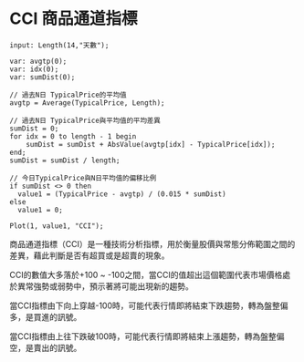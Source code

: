 # CCI 商品通道指標

```xs
input: Length(14,"天數");

var: avgtp(0);
var: idx(0);
var: sumDist(0);

// 過去N日 TypicalPrice的平均值
avgtp = Average(TypicalPrice, Length);

// 過去N日 TypicalPrice與平均值的平均差異
sumDist = 0;
for idx = 0 to length - 1 begin
	sumDist = sumDist + AbsValue(avgtp[idx] - TypicalPrice[idx]); 
end;
sumDist = sumDist / length;

// 今日TypicalPrice與N日平均值的偏移比例
if sumDist <> 0 then
  value1 = (TypicalPrice - avgtp) / (0.015 * sumDist)
else
  value1 = 0;

Plot(1, value1, "CCI");
```

商品通道指標（CCI）是一種技術分析指標，用於衡量股價與常態分佈範圍之間的差異，藉此判斷是否有超買或是超賣的現象。

CCI的數值大多落於+100 ~ -100之間，當CCI的值超出這個範圍代表市場價格處於異常強勢或弱勢中，預示著將可能出現新的趨勢。

當CCI指標由下向上穿越-100時，可能代表行情即將結束下跌趨勢，轉為盤整偏多，是買進的訊號。

當CCI指標由上往下跌破100時，可能代表行情即將結束上漲趨勢，轉為盤整偏空，是賣出的訊號。
